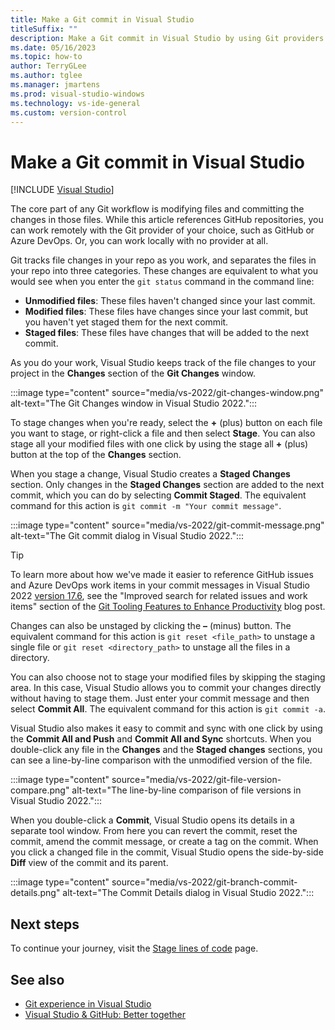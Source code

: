 ```yaml
---
title: Make a Git commit in Visual Studio
titleSuffix: ""
description: Make a Git commit in Visual Studio by using Git providers such as GitHub or Azure DevOps.
ms.date: 05/16/2023
ms.topic: how-to
author: TerryGLee
ms.author: tglee
ms.manager: jmartens
ms.prod: visual-studio-windows
ms.technology: vs-ide-general
ms.custom: version-control
---
```

# Make a Git commit in Visual Studio

 [!INCLUDE [Visual Studio](~/includes/applies-to-version/vs-windows-only.md)]

The core part of any Git workflow is modifying files and committing the changes in those files.  While this article references GitHub repositories, you can work remotely with the Git provider of your choice, such as GitHub or Azure DevOps. Or, you can work locally with no provider at all.

Git tracks file changes in your repo as you work, and separates the files in your repo into three categories. These changes are equivalent to what you would see when you enter the `git status` command in the command line:

- **Unmodified files**: These files haven't changed since your last commit.
- **Modified files**: These files have changes since your last commit, but you haven't yet staged them for the next commit.
- **Staged files**: These files have changes that will be added to the next commit.

As you do your work, Visual Studio keeps track of the file changes to your project in the **Changes** section of the **Git Changes** window.

:::image type="content" source="media/vs-2022/git-changes-window.png" alt-text="The Git Changes window in Visual Studio 2022.":::

To stage changes when you're ready, select the **+** (plus) button on each file you want to stage, or right-click a file and then select **Stage**. You can also stage all your modified files with one click by using the stage all **+** (plus) button at the top of the **Changes** section.

When you stage a change, Visual Studio creates a **Staged Changes** section. Only changes in the **Staged Changes** section are added to the next commit, which you can do by selecting **Commit Staged**. The equivalent command for this action is `git commit -m "Your commit message"`.

:::image type="content" source="media/vs-2022/git-commit-message.png" alt-text="The Git commit dialog in Visual Studio 2022.":::

> [!TIP]
> To learn more about how we've made it easier to reference GitHub issues and Azure DevOps work items in your commit messages in Visual Studio 2022 [version 17.6](/visualstudio/releases/2022/release-notes),  see the "Improved search for related issues and work items" section of the [Git Tooling Features to Enhance Productivity](https://devblogs.microsoft.com/visualstudio/git-tooling-preview-features-to-enhance-productivity/#improved-search-for-related-github-issues-and-azure-devops-work-items) blog post.

Changes can also be unstaged by clicking the **–** (minus) button. The equivalent command for this action is `git reset <file_path>` to unstage a single file or `git reset <directory_path>` to unstage all the files in a directory.

You can also choose not to stage your modified files by skipping the staging area. In this case, Visual Studio allows you to commit your changes directly without having to stage them. Just enter your commit message and then select **Commit All**. The equivalent command for this action is `git commit -a`.

Visual Studio also makes it easy to commit and sync with one click by using the **Commit All and Push** and **Commit All and Sync** shortcuts. When you double-click any file in the **Changes** and the **Staged changes** sections, you can see a line-by-line comparison with the unmodified version of the file.

:::image type="content" source="media/vs-2022/git-file-version-compare.png" alt-text="The line-by-line comparison of file versions in Visual Studio 2022.":::

When you double-click a **Commit**, Visual Studio opens its details in a separate tool window. From here you can revert the commit, reset the commit, amend the commit message, or create a tag on the commit. When you click a changed file in the commit, Visual Studio opens the side-by-side **Diff** view of the commit and its parent.

:::image type="content" source="media/vs-2022/git-branch-commit-details.png" alt-text="The Commit Details dialog in Visual Studio 2022.":::

## Next steps

To continue your journey, visit the [Stage lines of code](git-line-staging.md) page.

## See also

- [Git experience in Visual Studio](git-with-visual-studio.md)
- [Visual Studio & GitHub: Better together](https://visualstudio.microsoft.com/vs/github/)
